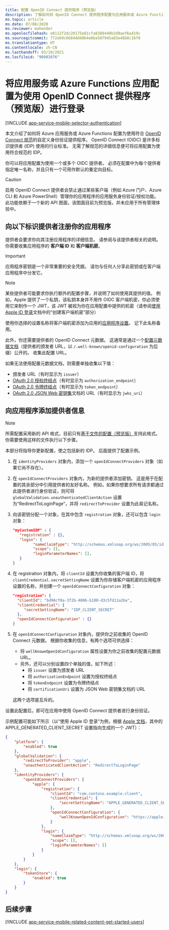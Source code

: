 ```yaml
---
title: 配置 OpenID Connect 提供程序（预览版）
description: 了解如何将 OpenID Connect 提供程序配置为应用服务或 Azure Functions 应用的标识提供者。
ms.topic: article
ms.date: 07/08/2020
ms.reviewer: mahender
ms.openlocfilehash: e8112f2dc20175e81cfa8388440b2d9aef6a419c
ms.sourcegitcommit: 772eb9c6684dd4864e0ba507945a83e48b8c16f0
ms.translationtype: HT
ms.contentlocale: zh-CN
ms.lasthandoff: 03/19/2021
ms.locfileid: "90983876"
---
```

# <a name="configure-your-app-service-or-azure-functions-app-to-login-using-an-openid-connect-provider-preview"></a>将应用服务或 Azure Functions 应用配置为使用 OpenID Connect 提供程序（预览版）进行登录

[!INCLUDE [app-service-mobile-selector-authentication](../../includes/app-service-mobile-selector-authentication.md)]

本文介绍了如何将 Azure 应用服务或 Azure Functions 配置为使用符合 [OpenID Connect 规范](https://openid.net/connect/)的自定义身份验证提供程序。 OpenID Connect (OIDC) 是许多标识提供者 (IDP) 使用的行业标准。 无需了解规范的详细信息便可将应用配置为使用符合规范的 IDP。

你可以将应用配置为使用一个或多个 OIDC 提供者。 必须在配置中为每个提供者指定唯一名称，并且只有一个可用作默认的重定向目标。

> [!CAUTION]
> 启用 OpenID Connect 提供者会禁止通过某些客户端（例如 Azure 门户、Azure CLI 和 Azure PowerShell）管理你的应用程序的应用服务身份验证/授权功能。 此功能依赖于一个新的 API 图面，该图面目前为预览版，并未应用于所有管理体验中。

## <a name="register-your-application-with-the-identity-provider"></a><a name="register"> </a>向以下标识提供者注册你的应用程序

提供者会要求你向其注册应用程序的详细信息。 请参阅与该提供者相关的说明。 你需要收集应用程序的 **客户端 ID** 和 **客户端机密**。

> [!IMPORTANT]
> 应用程序密钥是一个非常重要的安全凭据。 请勿与任何人分享此密钥或在客户端应用程序中分发它。
>

> [!NOTE]
> 某些提供者可能要求你执行额外的配置步骤，并说明了如何使用其提供的值。 例如，Apple 提供了一个私钥，该私钥本身并不用作 OIDC 客户端机密，你必须使用它来制作一个 JWT，该 JWT 被视为你在应用配置中提供的机密（请参阅[使用 Apple ID 登录](https://developer.apple.com/documentation/sign_in_with_apple/generate_and_validate_tokens)文档中的“创建客户端机密”部分）
>

使用你选择的设置名称将客户端机密添加为应用的[应用程序设置](./configure-common.md#configure-app-settings)。 记下此名称备用。

此外，你还需要提供者的 OpenID Connect 元数据。 这通常是通过一个[配置元数据文档](https://openid.net/specs/openid-connect-discovery-1_0.html#ProviderConfig)（提供者的颁发者 URL，以 `/.well-known/openid-configuration` 为后缀）公开的。 收集此配置 URL。

如果无法使用配置元数据文档，则需要单独收集以下值：

- 颁发者 URL（有时显示为 `issuer`）
- [OAuth 2.0 授权终结点](https://tools.ietf.org/html/rfc6749#section-3.1)（有时显示为 `authorization_endpoint`）
- [OAuth 2.0 令牌终结点](https://tools.ietf.org/html/rfc6749#section-3.2)（有时显示为 `token_endpoint`）
- [OAuth 2.0 JSON Web 密钥集](https://tools.ietf.org/html/rfc8414#section-2)文档的 URL（有时显示为 `jwks_uri`）

## <a name="add-provider-information-to-your-application"></a><a name="configure"> </a>向应用程序添加提供者信息

> [!NOTE]
> 所需配置采用新的 API 格式，目前只有[基于文件的配置（预览版）](.\app-service-authentication-how-to.md#config-file)支持此格式。 你需要使用这样的文件执行以下步骤。

本部分将指导你更新配置，使之包括新的 IDP。 后面提供了配置示例。

1. 在 `identityProviders` 对象内，添加一个 `openIdConnectProviders` 对象（如果它尚不存在）。
1. 在 `openIdConnectProviders` 对象内，为新的提供者添加密钥。 这是用于在配置的其余部分中引用提供者的友好名称。 例如，如果你想要求所有请求都通过此提供者进行身份验证，则可将 `globalValidation.unauthenticatedClientAction` 设置为“RedirectToLoginPage”，并将 `redirectToProvider` 设置为此易记名称。
1. 向该密钥分配一个对象，在其中包含 `registration` 对象，还可以包含 `login` 对象：
    
    ```json
    "myCustomIDP" : {
       "registration" : {},
       "login": {
             "nameClaimType": "http://schemas.xmlsoap.org/ws/2005/05/identity/claims/name",
             "scope": [],
             "loginParameterNames": [],
       }
    }
    ```

1. 在 registration 对象内，将 `clientId` 设置为你收集的客户端 ID，将 `clientCredential.secretSettingName` 设置为你存储客户端机密的应用程序设置的名称，并创建一个 `openIdConnectConfiguration` 对象：

    ```json
    "registration": {
      "clientId": "bd96cf8a-3f2b-4806-b180-d3c5fd11a2be",
      "clientCredential": {
         "secretSettingName": "IDP_CLIENT_SECRET"
      },
      "openIdConnectConfiguration" : {}
    }
    ```

1. 在 `openIdConnectConfiguration` 对象内，提供你之前收集的 OpenID Connect 元数据。 根据你收集的信息，有两个选项可供选择：

    - 将 `wellKnownOpenIdConfiguration` 属性设置为你之前收集的配置元数据 URL。
    - 另外，还可以分别设置四个单独的值，如下所述：
        - 将 `issuer` 设置为颁发者 URL
        - 将 `authorizationEndpoint` 设置为授权终结点
        - 将 `tokenEndpoint` 设置为令牌终结点
        - 将 `certificationUri` 设置为 JSON Web 密钥集文档的 URL

    这两个选项是互斥的。

设置此配置后，即可在应用中使用 OpenID Connect 提供者进行身份验证。

示例配置可能如下所示（以“使用 Apple ID 登录”为例，根据 [Apple 文档](https://developer.apple.com/documentation/sign_in_with_apple/generate_and_validate_tokens)，其中的 APPLE_GENERATED_CLIENT_SECRET 设置指向生成的一个 JWT）：

```json
{
    "platform": {
        "enabled": true
    },
    "globalValidation": {
        "redirectToProvider": "apple",
        "unauthenticatedClientAction": "RedirectToLoginPage"
    },
    "identityProviders": {
        "openIdConnectProviders": {
            "apple": {
                "registration": {
                    "clientId": "com.contoso.example.client",
                    "clientCredential": {
                        "secretSettingName": "APPLE_GENERATED_CLIENT_SECRET"
                    },
                    "openIdConnectConfiguration": {
                        "wellKnownOpenIdConfiguration": "https://appleid.apple.com/.well-known/openid-configuration"
                    }
                },
                "login": {
                    "nameClaimType": "http://schemas.xmlsoap.org/ws/2005/05/identity/claims/name",
                    "scope": [],
                    "loginParameterNames": []
                }
            }
        }
    },
    "login": {
        "tokenStore": {
            "enabled": true
        }
    }     
}
```

## <a name="next-steps"></a><a name="related-content"> </a>后续步骤

[!INCLUDE [app-service-mobile-related-content-get-started-users](../../includes/app-service-mobile-related-content-get-started-users.md)]
